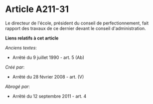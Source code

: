 # Article A211-31

Le directeur de l'école, président du conseil de perfectionnement, fait rapport des travaux de ce dernier devant le conseil
d'administration.

**Liens relatifs à cet article**

_Anciens textes_:

  - Arrêté du 9 juillet 1990 - art. 5 (Ab)

_Créé par_:

  - Arrêté du 28 février 2008 - art. (V)

_Abrogé par_:

  - Arrêté du 12 septembre 2011 - art. 4
